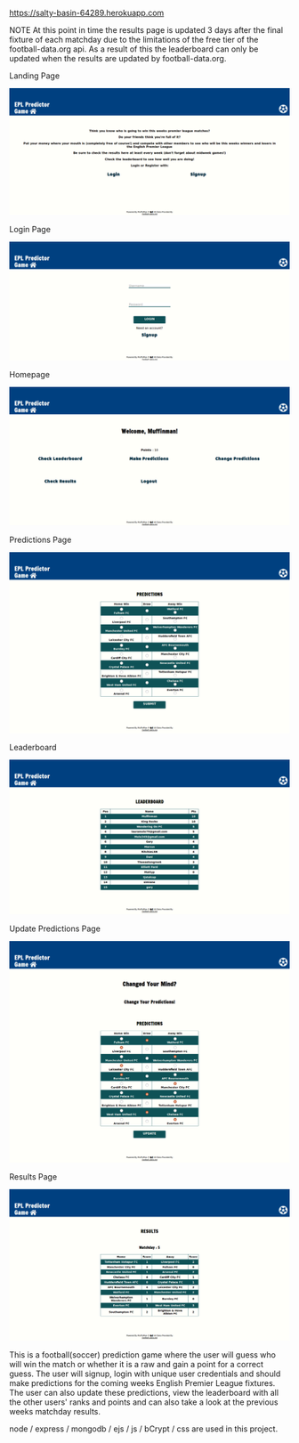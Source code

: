 https://salty-basin-64289.herokuapp.com

NOTE At this point in time the results page is updated 3 days after the final fixture of each matchday due to
the limitations of the free tier of the football-data.org api. As a result of this the leaderboard can only be
updated when the results are updated by football-data.org.

Landing Page

![Landing Page](<https://github.com/Muffinman75/node-capstone/blob/master/app/README-screens/Screenshot_2018-09-22%20EPL%20Game(6).png>)

Login Page

![Login](<https://github.com/Muffinman75/node-capstone/blob/master/app/README-screens/Screenshot_2018-09-22%20EPL%20Game(5).png>)

Homepage

![Homepage](<https://github.com/Muffinman75/node-capstone/blob/master/app/README-screens/Screenshot_2018-09-22%20EPL%20Game(4).png>)

Predictions Page

![Predictions](<https://github.com/Muffinman75/node-capstone/blob/master/app/README-screens/Screenshot_2018-09-22%20EPL%20Game(2).png>)

Leaderboard

![Leaderboard](<https://github.com/Muffinman75/node-capstone/blob/master/app/README-screens/Screenshot_2018-09-22%20EPL%20Game(1).png>)

Update Predictions Page

![Update Predictions](<https://github.com/Muffinman75/node-capstone/blob/master/app/README-screens/Screenshot_2018-09-22%20EPL%20Game(3).png>)

Results Page

![Results Page](https://github.com/Muffinman75/node-capstone/blob/master/app/README-screens/Screenshot_2018-09-22%20EPL%20Game.png)

This is a football(soccer) prediction game where the user will guess who will win the match or whether it is a
raw and gain a point for a correct guess. The user will signup, login with unique user credentials and should
make predictions for the coming weeks English Premier League fixtures. The user can also update these
predictions, view the leaderboard with all the other users' ranks and points and can also take a look at the
previous weeks matchday results.

node / express / mongodb / ejs / js / bCrypt / css are used in this project.
